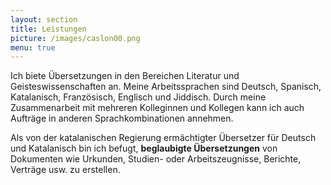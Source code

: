 ```yaml
---
layout: section
title: Leistungen
picture: /images/caslon00.png
menu: true
---
```

Ich biete Übersetzungen in den Bereichen Literatur und Geisteswissenschaften an. Meine Arbeitssprachen sind Deutsch, Spanisch, Katalanisch, Französisch, Englisch und Jiddisch. Durch meine Zusammenarbeit mit mehreren Kolleginnen und Kollegen kann ich auch Aufträge in anderen Sprachkombinationen annehmen.

Als von der katalanischen Regierung ermächtigter Übersetzer für Deutsch und Katalanisch bin ich befugt, <b>beglaubigte Übersetzungen</b> von Dokumenten wie Urkunden, Studien- oder Arbeitszeugnisse, Berichte, Verträge usw. zu erstellen.
